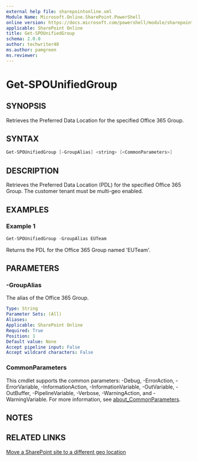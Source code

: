 ```yaml
---
external help file: sharepointonline.xml
Module Name: Microsoft.Online.SharePoint.PowerShell
online version: https://docs.microsoft.com/powershell/module/sharepoint-online/get-spounifiedgroup
applicable: SharePoint Online
title: Get-SPOUnifiedGroup
schema: 2.0.0
author: techwriter40
ms.author: pamgreen
ms.reviewer:
---
```


# Get-SPOUnifiedGroup

## SYNOPSIS

Retrieves the Preferred Data Location for the specified Office 365 Group.

## SYNTAX

```powershell
Get-SPOUnifiedGroup [-GroupAlias] <string> [<CommonParameters>]
```

## DESCRIPTION

Retrieves the Preferred Data Location (PDL) for the specified Office 365 Group. The customer tenant must be multi-geo enabled.

## EXAMPLES

### Example 1

```powershell
Get-SPOUnifiedGroup -GroupAlias EUTeam
```
Returns the PDL for the Office 365 Group named 'EUTeam'.

## PARAMETERS

### -GroupAlias

The alias of the Office 365 Group.

```yaml
Type: String
Parameter Sets: (All)
Aliases:
Applicable: SharePoint Online
Required: True
Position: 1
Default value: None
Accept pipeline input: False
Accept wildcard characters: False
```

### CommonParameters

This cmdlet supports the common parameters: -Debug, -ErrorAction, -ErrorVariable, -InformationAction, -InformationVariable, -OutVariable, -OutBuffer, -PipelineVariable, -Verbose, -WarningAction, and -WarningVariable. For more information, see [about_CommonParameters](https://go.microsoft.com/fwlink/p/?LinkID=113216).

## NOTES

## RELATED LINKS

[Move a SharePoint site to a different geo location](https://docs.microsoft.com/office365/enterprise/move-sharepoint-between-geo-locations)
